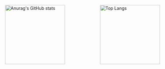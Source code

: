 <div style="display: flex; justify-content: space-between;">
  <img src="https://github-readme-stats.vercel.app/api?username=dadazhangn&show_icons=true&theme=radical" alt="Anurag's GitHub stats" style="height: 195px;" />
  <img src="https://github-readme-stats.vercel.app/api/top-langs/?username=dadazhangn&show_icons=true&theme=radical" alt="Top Langs" style="height: 195px; " />
</div>
